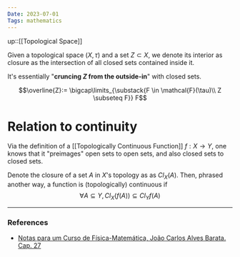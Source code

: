 ```yaml
---
Date: 2023-07-01
Tags: mathematics
---
```

up::[[Topological Space]]

Given a topological space $(X, \tau)$ and a set $Z \subset X$, we denote its interior as closure as the intersection of all closed sets contained inside it. 

It's essentially "**cruncing $Z$ from the outside-in**" with closed sets.

$$\overline{Z}:= \bigcap\limits_{\substack{F \in \mathcal{F}(\tau)\\  Z \subseteq F}} F$$
# Relation to continuity
Via the definition of a [[Topologically Continuous Function]] $f: X \to Y$, one knows that it "preimages" open sets to open sets, and also closed sets to closed sets.

Denote the closure of a set $A$ in $X$'s topology as as $Cl_X(A)$. Then, phrased another way, a function is (topologically) continuous if
$$\forall A \subseteq Y, Cl_X(f(A)) \subseteq Cl_Y{f(A)}$$ 

---
### References
- [Notas para um Curso de Física-Matemática, João Carlos Alves Barata. Cap. 27](http://denebola.if.usp.br/~jbarata/Notas_de_aula/arquivos/nc-cap27.pdf)